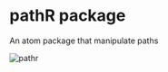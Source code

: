 # pathR package

An atom package that manipulate paths

![pathr](https://cloud.githubusercontent.com/assets/15014965/25098125/b15d0880-23a7-11e7-9df2-ca3dd5b53f14.gif)
